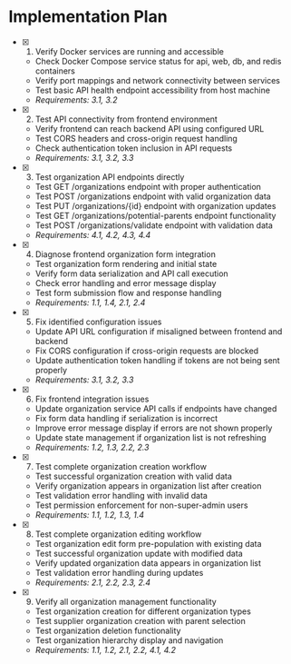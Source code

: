 # Implementation Plan

- [x] 1. Verify Docker services are running and accessible


  - Check Docker Compose service status for api, web, db, and redis containers
  - Verify port mappings and network connectivity between services
  - Test basic API health endpoint accessibility from host machine
  - _Requirements: 3.1, 3.2_

- [x] 2. Test API connectivity from frontend environment



  - Verify frontend can reach backend API using configured URL
  - Test CORS headers and cross-origin request handling
  - Check authentication token inclusion in API requests
  - _Requirements: 3.1, 3.2, 3.3_

- [x] 3. Test organization API endpoints directly


  - Test GET /organizations endpoint with proper authentication
  - Test POST /organizations endpoint with valid organization data
  - Test PUT /organizations/{id} endpoint with organization updates
  - Test GET /organizations/potential-parents endpoint functionality
  - Test POST /organizations/validate endpoint with validation data
  - _Requirements: 4.1, 4.2, 4.3, 4.4_

- [x] 4. Diagnose frontend organization form integration



  - Test organization form rendering and initial state
  - Verify form data serialization and API call execution
  - Check error handling and error message display
  - Test form submission flow and response handling
  - _Requirements: 1.1, 1.4, 2.1, 2.4_

- [x] 5. Fix identified configuration issues


  - Update API URL configuration if misaligned between frontend and backend
  - Fix CORS configuration if cross-origin requests are blocked
  - Update authentication token handling if tokens are not being sent properly
  - _Requirements: 3.1, 3.2, 3.3_

- [x] 6. Fix frontend integration issues


  - Update organization service API calls if endpoints have changed
  - Fix form data handling if serialization is incorrect
  - Improve error message display if errors are not shown properly
  - Update state management if organization list is not refreshing
  - _Requirements: 1.2, 1.3, 2.2, 2.3_

- [x] 7. Test complete organization creation workflow


  - Test successful organization creation with valid data
  - Verify organization appears in organization list after creation
  - Test validation error handling with invalid data
  - Test permission enforcement for non-super-admin users
  - _Requirements: 1.1, 1.2, 1.3, 1.4_

- [x] 8. Test complete organization editing workflow


  - Test organization edit form pre-population with existing data
  - Test successful organization update with modified data
  - Verify updated organization data appears in organization list
  - Test validation error handling during updates
  - _Requirements: 2.1, 2.2, 2.3, 2.4_

- [x] 9. Verify all organization management functionality




  - Test organization creation for different organization types
  - Test supplier organization creation with parent selection
  - Test organization deletion functionality
  - Test organization hierarchy display and navigation
  - _Requirements: 1.1, 1.2, 2.1, 2.2, 4.1, 4.2_